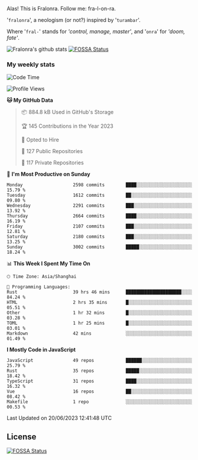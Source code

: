 Alas! This is Fralonra. Follow me: fra-l-on-ra.

'`fralonra`', a neologism (or not?) inspired by '`turambar`'.

Where '`fral-`' stands for *'control, manage, master'*, and '`onra`' for *'doom, fate'*.

![Fralonra's github stats](https://github-readme-stats.vercel.app/api?username=fralonra)
[![FOSSA Status](https://app.fossa.com/api/projects/git%2Bgithub.com%2Ffralonra%2Ffralonra.svg?type=shield)](https://app.fossa.com/projects/git%2Bgithub.com%2Ffralonra%2Ffralonra?ref=badge_shield)

### My weekly stats

<!--START_SECTION:waka-->
![Code Time](http://img.shields.io/badge/Code%20Time-3%2C601%20hrs%2020%20mins-blue)

![Profile Views](http://img.shields.io/badge/Profile%20Views-0-blue)

**🐱 My GitHub Data** 

> 📦 884.8 kB Used in GitHub's Storage 
 > 
> 🏆 145 Contributions in the Year 2023
 > 
> 💼 Opted to Hire
 > 
> 📜 127 Public Repositories 
 > 
> 🔑 117 Private Repositories 
 > 
📅 **I'm Most Productive on Sunday** 

```text
Monday                   2598 commits        ████░░░░░░░░░░░░░░░░░░░░░   15.79 % 
Tuesday                  1612 commits        ██░░░░░░░░░░░░░░░░░░░░░░░   09.80 % 
Wednesday                2291 commits        ███░░░░░░░░░░░░░░░░░░░░░░   13.92 % 
Thursday                 2664 commits        ████░░░░░░░░░░░░░░░░░░░░░   16.19 % 
Friday                   2107 commits        ███░░░░░░░░░░░░░░░░░░░░░░   12.81 % 
Saturday                 2180 commits        ███░░░░░░░░░░░░░░░░░░░░░░   13.25 % 
Sunday                   3002 commits        █████░░░░░░░░░░░░░░░░░░░░   18.24 % 
```


📊 **This Week I Spent My Time On** 

```text
🕑︎ Time Zone: Asia/Shanghai

💬 Programming Languages: 
Rust                     39 hrs 46 mins      █████████████████████░░░░   84.24 % 
HTML                     2 hrs 35 mins       █░░░░░░░░░░░░░░░░░░░░░░░░   05.51 % 
Other                    1 hr 32 mins        █░░░░░░░░░░░░░░░░░░░░░░░░   03.28 % 
TOML                     1 hr 25 mins        █░░░░░░░░░░░░░░░░░░░░░░░░   03.01 % 
Markdown                 42 mins             ░░░░░░░░░░░░░░░░░░░░░░░░░   01.49 % 
```

**I Mostly Code in JavaScript** 

```text
JavaScript               49 repos            ██████░░░░░░░░░░░░░░░░░░░   25.79 % 
Rust                     35 repos            █████░░░░░░░░░░░░░░░░░░░░   18.42 % 
TypeScript               31 repos            ████░░░░░░░░░░░░░░░░░░░░░   16.32 % 
Vue                      16 repos            ██░░░░░░░░░░░░░░░░░░░░░░░   08.42 % 
Makefile                 1 repo              ░░░░░░░░░░░░░░░░░░░░░░░░░   00.53 % 
```




 Last Updated on 20/06/2023 12:41:48 UTC
<!--END_SECTION:waka-->

## License
[![FOSSA Status](https://app.fossa.com/api/projects/git%2Bgithub.com%2Ffralonra%2Ffralonra.svg?type=large)](https://app.fossa.com/projects/git%2Bgithub.com%2Ffralonra%2Ffralonra?ref=badge_large)